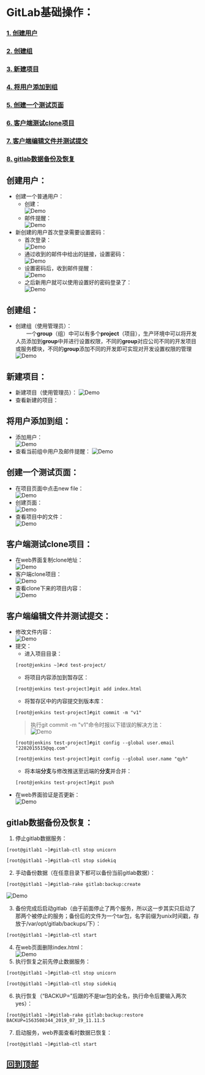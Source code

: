 # <h1 id="top">GitLab基础操作：</h1>
### <a href="#1">1. 创建用户</a>
### <a href="#2">2. 创建组</a>
### <a href="#3">3. 新建项目</a>
### <a href="#4">4. 将用户添加到组</a>
### <a href="#5">5. 创建一个测试页面</a>
### <a href="#6">6. 客户端测试clone项目</a>
### <a href="#7">7. 客户端编辑文件并测试提交</a>
### <a href="#8">8. gitlab数据备份及恢复</a>




## <h2 id="1">创建用户：</h2>
+ 创建一个普通用户：  
    + 创建：  
    ![Demo](pic/gitlab/创建一个普通用户.png)  
    + 邮件提醒：  
    ![Demo](pic/gitlab/创建用户邮件提醒.png)  
+  新创建的用户首次登录需要设置密码：  
    + 首次登录：  
    ![Demo](pic/gitlab/新创建用户登录.png)  
    + 通过收到的邮件中给出的链接，设置密码：  
    ![Demo](pic/gitlab/设置密码.png)  
    + 设置密码后，收到邮件提醒：  
    ![Demo](pic/gitlab/设置密码邮件提醒.png)  
    + 之后新用户就可以使用设置好的密码登录了：  
    ![Demo](pic/gitlab/新用户登录.png)  
## <h2 id="2">创建组：</h2>
+ 创建组（使用管理员）：  
&emsp;&emsp;一个**group**（组）中可以有多个**project**（项目），生产环境中可以将开发人员添加到**group**中并进行设置权限，不同的**group**对应公司不同的开发项目或服务模块，不同的**group**添加不同的开发即可实现对开发设置权限的管理
![Demo](pic/gitlab/创建组.png)
## <h2 id="3">新建项目：</h2>  
+ 新建项目（使用管理员）：
![Demo](pic/gitlab/新建项目.png)  
+ 查看新建的项目：  
## <h2 id="4">将用户添加到组：</h2>  
+ 添加用户：  
![Demo](pic/gitlab/将用户添加到组.png)  
+ 查看当前组中用户及邮件提醒： 
![Demo](pic/gitlab/查看组中当前用户.png)  
## <h2 id="5">创建一个测试页面：</h2> 
+ 在项目页面中点击new file：  
![Demo](pic/gitlab/newfile.png)  
+ 创建页面：  
![Demo](pic/gitlab/创建页面.png)  
+ 查看项目中的文件：  
![Demo](pic/gitlab/查看项目中的页面文件.png)  
## <h2 id="6">客户端测试clone项目：</h2> 
+ 在web界面复制clone地址：  
![Demo](pic/gitlab/复制clone地址.png)  
+ 客户端clone项目：  
![Demo](pic/gitlab/测试clone项目.png)  
+ 查看clone下来的项目内容：  
![Demo](pic/gitlab/查看clone下来的项目内容.png)  
## <h2 id="7">客户端编辑文件并测试提交：</h2> 
+ 修改文件内容：  
![Demo](pic/gitlab/修改文件内容.png)  
+ 提交：
    + 进入项目目录：
    ```
    [root@jenkins ~]#cd test-project/
    ```
    + 将项目内容添加到暂存区：
    ```
    [root@jenkins test-project]#git add index.html 
    ```
    + 将暂存区中的内容提交到版本库：
    ```
    [root@jenkins test-project]#git commit -m "v1"
    ```
    >执行git commit -m "v1"命令时报以下错误的解决方法：  
    ![Demo](pic/gitlab/报错1.png)
    ```
    [root@jenkins test-project]#git config --global user.email "2282015515@qq.com"

    [root@jenkins test-project]#git config --global user.name "qyh"
    ```
    + 将本端**分支**与修改推送至远端的**分支**并合并：
    ```
    [root@jenkins test-project]#git push
    ```
+ 在web界面验证是否更新：  
![Demo](pic/gitlab/web界面验证.png)
## <h2 id="8">gitlab数据备份及恢复：</h2> 
1. 停止gitlab数据服务：
```
[root@gitlab1 ~]#gitlab-ctl stop unicorn

[root@gitlab1 ~]#gitlab-ctl stop sidekiq
```
2. 手动备份数据（在任意目录下都可以备份当前gitlab数据）：
```
[root@gitlab1 ~]#gitlab-rake gitlab:backup:create
```  
![Demo](pic/gitlab/备份数据.png)  

3. 备份完成后启动gitlab（由于前面停止了两个服务，所以这一步其实只启动了那两个被停止的服务；备份后的文件为一个tar包，名字前缀为unix时间戳，存放于/var/opt/gitlab/backups/下）：
```
[root@gitlab1 ~]#gitlab-ctl start
```  
4. 在web页面删除index.html：  
![Demo](pic/gitlab/删除项目中文件.png)  
5. 执行恢复之前先停止数据服务：
```
[root@gitlab1 ~]#gitlab-ctl stop unicorn

[root@gitlab1 ~]#gitlab-ctl stop sidekiq
```
6. 执行恢复（“BACKUP=”后跟的不是tar包的全名，执行命令后要输入两次yes）：
```
[root@gitlab1 ~]#gitlab-rake gitlab:backup:restore BACKUP=1563508344_2019_07_19_11.11.5
```
7. 启动服务，web界面查看时数据已恢复：
```
[root@gitlab1 ~]#gitlab-ctl start
```









## <a href="#top">回到顶部</a>